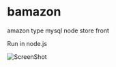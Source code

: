 # bamazon
amazon type mysql node store front

Run in node.js

![ScreenShot](https://github.com/eelhead/bamazon/img/picone.png)


